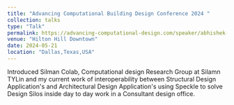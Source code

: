 ```yaml
---
title: "Advancing Computational Building Design Conference 2024 "
collection: talks
type: "Talk"
permalink: https://advancing-computational-design.com/speaker/abhishek-shinde/
venue: "Hilton Hill Downtown"
date: 2024-05-21
location: "Dallas,Texas,USA"
---
```


Introduced Silman Colab, Computational design Research Group at Silamn TYLin and my current work of interoperability between
Structural Design Application's and Architectural Design Application's using Speckle to solve Design Silos inside 
day to day work in a Consultant design office. 
